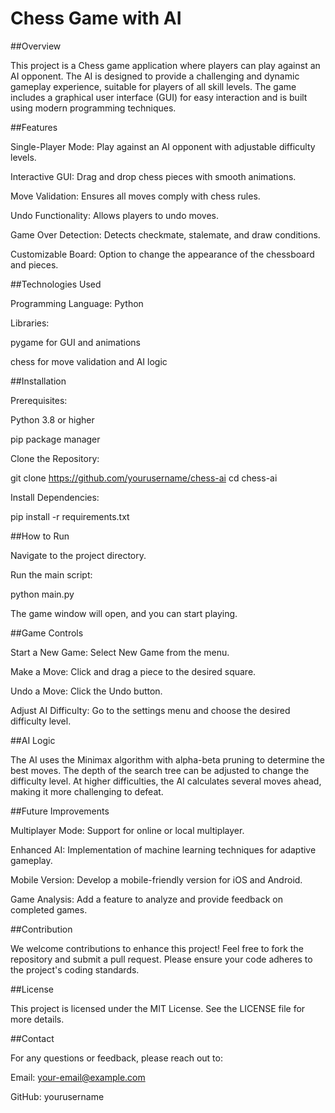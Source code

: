 # Chess Game with AI

##Overview

This project is a Chess game application where players can play against an AI opponent. The AI is designed to provide a challenging and dynamic gameplay experience, suitable for players of all skill levels. The game includes a graphical user interface (GUI) for easy interaction and is built using modern programming techniques.

##Features

Single-Player Mode: Play against an AI opponent with adjustable difficulty levels.

Interactive GUI: Drag and drop chess pieces with smooth animations.

Move Validation: Ensures all moves comply with chess rules.

Undo Functionality: Allows players to undo moves.

Game Over Detection: Detects checkmate, stalemate, and draw conditions.

Customizable Board: Option to change the appearance of the chessboard and pieces.

##Technologies Used

Programming Language: Python

Libraries:

pygame for GUI and animations

chess for move validation and AI logic

##Installation

Prerequisites:

Python 3.8 or higher

pip package manager

Clone the Repository:

git clone https://github.com/yourusername/chess-ai
cd chess-ai

Install Dependencies:

pip install -r requirements.txt

##How to Run

Navigate to the project directory.

Run the main script:

python main.py

The game window will open, and you can start playing.

##Game Controls

Start a New Game: Select New Game from the menu.

Make a Move: Click and drag a piece to the desired square.

Undo a Move: Click the Undo button.

Adjust AI Difficulty: Go to the settings menu and choose the desired difficulty level.

##AI Logic

The AI uses the Minimax algorithm with alpha-beta pruning to determine the best moves. The depth of the search tree can be adjusted to change the difficulty level. At higher difficulties, the AI calculates several moves ahead, making it more challenging to defeat.

##Future Improvements

Multiplayer Mode: Support for online or local multiplayer.

Enhanced AI: Implementation of machine learning techniques for adaptive gameplay.

Mobile Version: Develop a mobile-friendly version for iOS and Android.

Game Analysis: Add a feature to analyze and provide feedback on completed games.

##Contribution

We welcome contributions to enhance this project! Feel free to fork the repository and submit a pull request. Please ensure your code adheres to the project's coding standards.

##License

This project is licensed under the MIT License. See the LICENSE file for more details.

##Contact

For any questions or feedback, please reach out to:

Email: your-email@example.com

GitHub: yourusername


